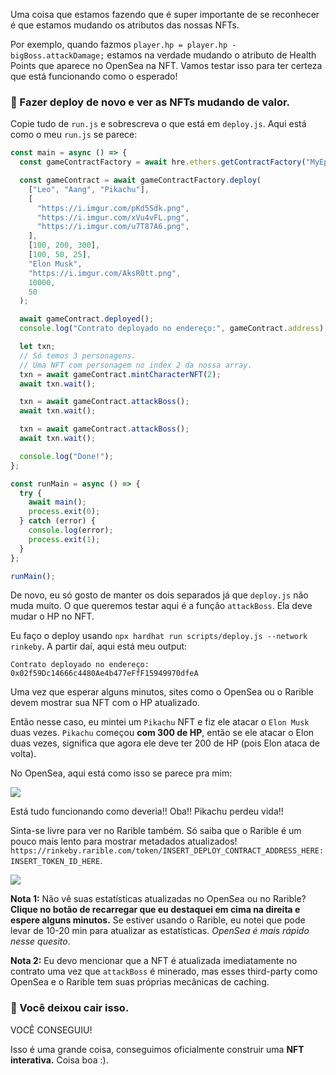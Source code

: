 Uma coisa que estamos fazendo que é super importante de se reconhecer é que estamos mudando os atributos das nossas NFTs.

Por exemplo, quando fazmos `player.hp = player.hp - bigBoss.attackDamage;` estamos na verdade mudando o atributo de Health Points que aparece no OpenSea na NFT. Vamos testar isso para ter certeza que está funcionando como o esperado!

### 👻 Fazer deploy de novo e ver as NFTs mudando de valor.

Copie tudo de `run.js` e sobrescreva o que está em `deploy.js`. Aqui está como o meu `run.js` se parece:

```javascript
const main = async () => {
  const gameContractFactory = await hre.ethers.getContractFactory("MyEpicGame");

  const gameContract = await gameContractFactory.deploy(
    ["Leo", "Aang", "Pikachu"],
    [
      "https://i.imgur.com/pKd5Sdk.png",
      "https://i.imgur.com/xVu4vFL.png",
      "https://i.imgur.com/u7T87A6.png",
    ],
    [100, 200, 300],
    [100, 50, 25],
    "Elon Musk",
    "https://i.imgur.com/AksR0tt.png",
    10000,
    50
  );

  await gameContract.deployed();
  console.log("Contrato deployado no endereço:", gameContract.address);

  let txn;
  // Só temos 3 personagens.
  // Uma NFT com personagem no index 2 da nossa array.
  txn = await gameContract.mintCharacterNFT(2);
  await txn.wait();

  txn = await gameContract.attackBoss();
  await txn.wait();

  txn = await gameContract.attackBoss();
  await txn.wait();

  console.log("Done!");
};

const runMain = async () => {
  try {
    await main();
    process.exit(0);
  } catch (error) {
    console.log(error);
    process.exit(1);
  }
};

runMain();
```

De novo, eu só gosto de manter os dois separados já que `deploy.js` não muda muito. O que queremos testar aqui é a função `attackBoss`. Ela deve mudar o HP no NFT.

Eu faço o deploy usando `npx hardhat run scripts/deploy.js --network rinkeby`. A partir daí, aqui está meu output:

```plaintext
Contrato deployado no endereço: 0x02f59Dc14666c4480Ae4b477eFfF15949970dfeA
```

Uma vez que esperar alguns minutos, sites como o OpenSea ou o Rarible devem mostrar sua NFT com o HP atualizado.

Então nesse caso, eu mintei um `Pikachu` NFT e fiz ele atacar o `Elon Musk` duas vezes. `Pikachu` começou **com 300 de HP**, então se ele atacar o Elon duas vezes, significa que agora ele deve ter 200 de HP (pois Elon ataca de volta).

No OpenSea, aqui está como isso se parece pra mim:

![](https://i.imgur.com/dv5Q2lR.png)

Está tudo funcionando como deveria!! Oba!! Pikachu perdeu vida!!

Sinta-se livre para ver no Rarible também. Só saiba que o Rarible é um pouco mais lento para mostrar metadados atualizados! `https://rinkeby.rarible.com/token/INSERT_DEPLOY_CONTRACT_ADDRESS_HERE:INSERT_TOKEN_ID_HERE`.

![](https://i.imgur.com/Pwx4IOM.png)

**Nota 1:** Não vê suas estatísticas atualizadas no OpenSea ou no Rarible? **Clique no botão de recarregar que eu destaquei em cima na direita e espere alguns minutos.** Se estiver usando o Rarible, eu notei que pode levar de 10-20 min para atualizar as estatísticas. _OpenSea é mais rápido nesse quesito_.

**Nota 2:** Eu devo mencionar que a NFT é atualizada imediatamente no contrato uma vez que `attackBoss` é minerado, mas esses third-party como OpenSea e o Rarible tem suas próprias mecânicas de caching.

### 👑 Você deixou cair isso.

VOCÊ CONSEGUIU!

Isso é uma grande coisa, conseguimos oficialmente construir uma **NFT interativa.** Coisa boa :).